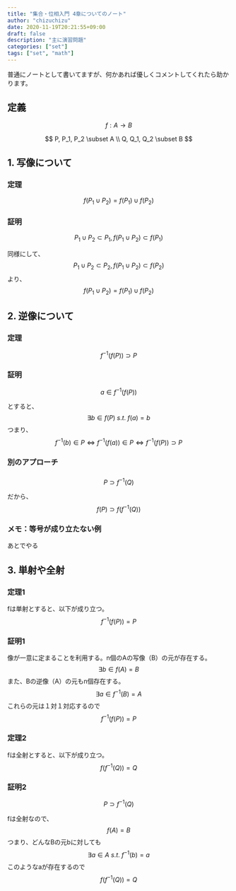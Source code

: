 ```yaml
---
title: "集合・位相入門 4章についてのノート"
author: "chizuchizu"
date: 2020-11-19T20:21:55+09:00
draft: false
description: "主に演習問題"
categories: ["set"]
tags: ["set", "math"]
---
```








普通にノートとして書いてますが、何かあれば優しくコメントしてくれたら助かります。

## 定義

$$
f: A \rightarrow B
$$


$$
P, P_1, P_2 \subset A \\  
Q, Q_1, Q_2 \subset B
$$


## 1. 写像について

### 定理

$$
f(P_1 \cup P_2) = f(P_1) \cup f(P_2)
$$

### 証明

$$
P_1 \cup P_2 \subset P_1, 
f(P_1 \cup P_2) \subset f(P_1)
$$

同様にして、
$$
P_1 \cup P_2 \subset P_2, 
f(P_1 \cup P_2) \subset f(P_2)
$$
より、
$$
f(P_1 \cup P_2) = f(P_1) \cup f(P_2)
$$

## 2. 逆像について

### 定理

$$
f^{-1}(f(P)) \supset P
$$

### 証明

$$
a \in f^{-1}(f(P))
$$

とすると、
$$
\exists b \in f(P)\  s.t. \ 
f(a) = b
$$
つまり、
$$
f^{-1}(b) \in P \Leftrightarrow f^{-1}(f(a)) \in P \Leftrightarrow f^{-1}(f(P)) \supset P
$$

### 別のアプローチ

### 

$$
P \supset f^{-1}(Q)
$$

だから、
$$
f(P) \supset f(f^{-1}(Q))
$$




### メモ：等号が成り立たない例

あとでやる

## 3. 単射や全射

### 定理1

fは単射とすると、以下が成り立つ。
$$
f^{-1}(f(P)) = P
$$

### 証明1

像が一意に定まることを利用する。n個のAの写像（B）の元が存在する。
$$
\exists b \in f(A) = B
$$
また、Bの逆像（A）の元もn個存在する。
$$
\exists a \in f^{-1}(B) = A
$$
これらの元は１対１対応するので
$$
f^{-1}(f(P)) = P
$$


### 定理2

fは全射とすると、以下が成り立つ。
$$
f(f^{-1}(Q)) = Q
$$

### 証明2

$$
P \supset f^{-1}(Q)
$$

fは全射なので、
$$
f(A) = B
$$
つまり、どんなBの元bに対しても
$$
\exists a \in A \ s.t. \ f^{-1}(b)=a
$$
このようなaが存在するので
$$
f(f^{-1}(Q)) = Q
$$
